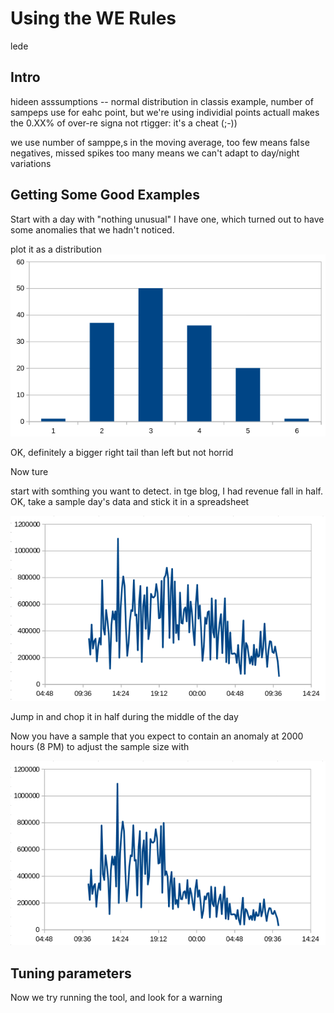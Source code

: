 # Using the WE Rules

lede

## Intro
hideen asssumptions -- normal distribution
in classis example, number of sampeps use for eahc point, but we're using individial points
actuall makes the 0.XX% of over-re signa not rtigger: it's a cheat (;-))

we use number of samppe,s in the moving average, 
too few means false negatives, missed spikes
too many means we can't adapt to day/night variations


## Getting Some Good Examples

Start with a day with "nothing unusual"
I have one, which turned out to have some anomalies that we hadn't noticed. 

plot it as a distribution
![Distribution](./dist.png)

OK, definitely a bigger right tail than left but not horrid

Now ture 

start with somthing you want to detect.
in tge blog, I had revenue fall in half.
OK, take a sample day's data and stick it in a spreadsheet

![Example B](./example_B.png)

Jump in and chop it in half during the middle of the day

Now you have a sample that you expect to contain an anomaly at 2000 hours (8 PM)
to adjust the sample size with

![Example C](./example_C.png)

## Tuning parameters

Now we try running the tool, and look for a warning
